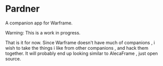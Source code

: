 # Pardner
A companion app for Warframe.

Warning: This is a work in progress.

That is it for now.
Since Warframe doesn't have much of companions , i wish to take the things i like from other companions , and hack them together.
It will probably end up looking similar to AlecaFrame , just open source. 

